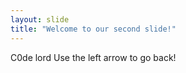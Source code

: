 ```yaml
---
layout: slide
title: "Welcome to our second slide!"
---
```

C0de lord
Use the left arrow to go back!

